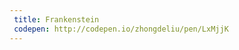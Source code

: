 ```yaml
---
 title: Frankenstein                      
 codepen: http://codepen.io/zhongdeliu/pen/LxMjjK 
---
```

